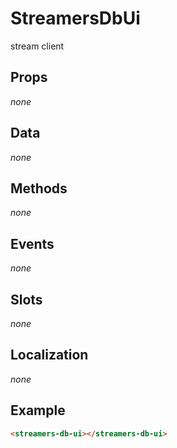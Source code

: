 # StreamersDbUi

stream client

## Props

*none*

## Data

*none*

## Methods

*none*

## Events

*none*

## Slots

*none*

## Localization

*none*

## Example

```html
<streamers-db-ui></streamers-db-ui>
```
